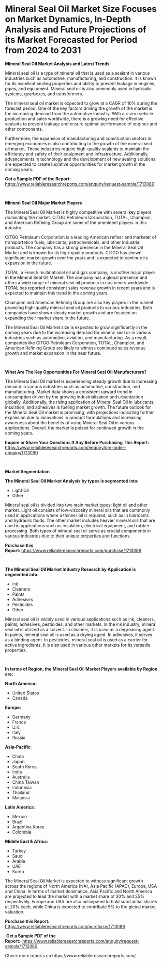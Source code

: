 <p><h1>Mineral Seal Oil Market Size Focuses on Market Dynamics, In-Depth Analysis and Future Projections of its Market Forecasted for Period from 2024 to 2031</h1></p><p><strong>Mineral Seal Oil Market Analysis and Latest Trends</strong></p>
<p><p>Mineral seal oil is a type of mineral oil that is used as a sealant in various industries such as automotive, manufacturing, and construction. It is known for its excellent sealing properties and ability to prevent leakage in engines, pipes, and equipment. Mineral seal oil is also commonly used in hydraulic systems, gearboxes, and transformers.</p><p>The mineral seal oil market is expected to grow at a CAGR of 10% during the forecast period. One of the key factors driving the growth of the market is the increasing demand from the automotive industry. With a rise in vehicle production and sales worldwide, there is a growing need for effective sealants to prevent leakage and ensure optimal performance of engines and other components.</p><p>Furthermore, the expansion of manufacturing and construction sectors in emerging economies is also contributing to the growth of the mineral seal oil market. These industries require high-quality sealants to maintain the efficiency and safety of their equipment and infrastructure. Additionally, advancements in technology and the development of new sealing solutions are expected to create lucrative opportunities for market growth in the coming years.</p></p>
<p><strong>Get a Sample PDF of the Report:&nbsp;</strong> <a href="https://www.reliableresearchreports.com/enquiry/request-sample/1713089">https://www.reliableresearchreports.com/enquiry/request-sample/1713089</a></p>
<p>&nbsp;</p>
<p><strong>Mineral Seal Oil Major Market Players</strong></p>
<p><p>The Mineral Seal Oil Market is highly competitive with several key players dominating the market. CITGO Petroleum Corporation, TOTAL, Champion, and American Refining Group are some of the prominent players in this industry. </p><p>CITGO Petroleum Corporation is a leading American refiner and marketer of transportation fuels, lubricants, petrochemicals, and other industrial products. The company has a strong presence in the Mineral Seal Oil Market and is known for its high-quality products. CITGO has shown significant market growth over the years and is expected to continue its expansion in the future.</p><p>TOTAL, a French multinational oil and gas company, is another major player in the Mineral Seal Oil Market. The company has a global presence and offers a wide range of mineral seal oil products to customers worldwide. TOTAL has reported consistent sales revenue growth in recent years and is expected to maintain this trend in the coming years.</p><p>Champion and American Refining Group are also key players in the market, providing high-quality mineral seal oil products to various industries. Both companies have shown steady market growth and are focused on expanding their market share in the future.</p><p>The Mineral Seal Oil Market size is expected to grow significantly in the coming years due to the increasing demand for mineral seal oil in various industries such as automotive, aviation, and manufacturing. As a result, companies like CITGO Petroleum Corporation, TOTAL, Champion, and American Refining Group are likely to witness continued sales revenue growth and market expansion in the near future.</p></p>
<p>&nbsp;</p>
<p><strong>What Are The Key Opportunities For Mineral Seal Oil Manufacturers?</strong></p>
<p><p>The Mineral Seal Oil market is experiencing steady growth due to increasing demand in various industries such as automotive, construction, and manufacturing. Market data shows a consistent upward trend in consumption driven by the growing industrialization and urbanization globally. Additionally, the rising application of Mineral Seal Oil in lubricants, insulation, and adhesives is fueling market growth. The future outlook for the Mineral Seal Oil market is promising, with projections indicating further expansion due to innovations in product formulations and increasing awareness about the benefits of using Mineral Seal Oil in various applications. Overall, the market is poised for continued growth in the coming years.</p></p>
<p><strong>Inquire or Share Your Questions If Any Before Purchasing This Report:</strong> <a href="https://www.reliableresearchreports.com/enquiry/pre-order-enquiry/1713089">https://www.reliableresearchreports.com/enquiry/pre-order-enquiry/1713089</a></p>
<p>&nbsp;</p>
<p><strong>Market Segmentation</strong></p>
<p><strong>The Mineral Seal Oil Market Analysis by types is segmented into:</strong></p>
<p><ul><li>Light Oil</li><li>Other</li></ul></p>
<p><p>Mineral seal oil is divided into two main market types: light oil and other market. Light oil consists of low-viscosity mineral oils that are commonly used in applications where a thinner oil is required, such as in lubricants and hydraulic fluids. The other market includes heavier mineral oils that are used in applications such as insulation, electrical equipment, and rubber processing. Both types of mineral seal oil serve as crucial components in various industries due to their unique properties and functions.</p></p>
<p><strong>Purchase this Report:&nbsp;</strong><a href="https://www.reliableresearchreports.com/purchase/1713089">https://www.reliableresearchreports.com/purchase/1713089</a></p>
<p>&nbsp;</p>
<p><strong>The Mineral Seal Oil Market Industry Research by Application is segmented into:</strong></p>
<p><ul><li>Ink</li><li>Cleaners</li><li>Paints</li><li>Adhesives</li><li>Pesticides</li><li>Other</li></ul></p>
<p><p>Mineral seal oil is widely used in various applications such as ink, cleaners, paints, adhesives, pesticides, and other markets. In the ink industry, mineral seal oil is utilized as a solvent. In cleaners, it is used as a degreasing agent. In paints, mineral seal oil is used as a drying agent. In adhesives, it serves as a binding agent. In pesticides, mineral seal oil is used as a carrier for active ingredients. It is also used in various other markets for its versatile properties.</p></p>
<p>&nbsp;</p>
<p><strong>In terms of Region, the Mineral Seal Oil Market Players available by Region are:</strong></p>
<p>
    <p> <strong> North America: </strong>
        <ul>
            <li>United States</li>
            <li>Canada</li>
        </ul>
        </p> 
    <p> <strong> Europe: </strong>
        <ul>
            <li>Germany</li>
            <li>France</li>
            <li>U.K.</li>
            <li>Italy</li>
            <li>Russia</li>
        </ul>
        </p> 
    <p> <strong> Asia-Pacific: </strong>
        <ul>
            <li>China</li>
            <li>Japan</li>
            <li>South Korea</li>
            <li>India</li>
            <li>Australia</li>
            <li>China Taiwan</li>
            <li>Indonesia</li>
            <li>Thailand</li>
            <li>Malaysia</li>
        </ul>
        </p> 
    <p> <strong> Latin America: </strong>
        <ul>
            <li>Mexico</li>
            <li>Brazil</li>
            <li>Argentina Korea</li>
            <li>Colombia</li>
        </ul>
        </p> 
    <p> <strong> Middle East & Africa: </strong>
        <ul>
            <li>Turkey</li>
            <li>Saudi</li>
            <li>Arabia</li>
            <li>UAE</li>
            <li>Korea</li>
        </ul>
    </p>
    </p>
<p><p>The Mineral Seal Oil Market is expected to witness significant growth across the regions of North America (NA), Asia Pacific (APAC), Europe, USA and China. In terms of market dominance, Asia Pacific and North America are projected to lead the market with a market share of 30% and 25% respectively. Europe and USA are also anticipated to hold substantial shares at 20% each, while China is expected to contribute 5% to the global market valuation.</p></p>
<p><strong>Purchase this Report: </strong><a href="https://www.reliableresearchreports.com/purchase/1713089">https://www.reliableresearchreports.com/purchase/1713089</a></p>
<p>&nbsp;<strong>Get a Sample PDF of the Report:&nbsp;&nbsp;</strong><a href="https://www.reliableresearchreports.com/enquiry/request-sample/1713089">https://www.reliableresearchreports.com/enquiry/request-sample/1713089</a></p>
<p><strong></strong></p>
<p>Check more reports on https://www.reliableresearchreports.com/</p>